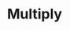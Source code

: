 ---
title: Multiply
slug: multiply
artist: A$AP Rocky, Juicy J
youtube: 87flGMBTl10
position: 55
---